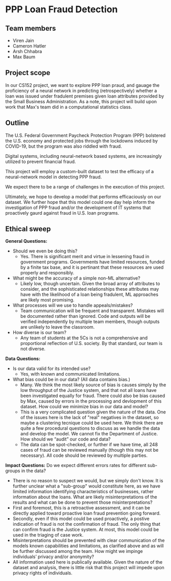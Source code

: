 # PPP Loan Fraud Detection

## Team members
* Viren Jain
* Cameron Hatler
* Arsh Chhabra
* Max Baum

## Project scope

In our CS152 project, we want to explore PPP loan praud, and gauage the proficiency of a neural network in predicting (retrospectively) whether a loan was issued under fradulent premises given loan attributes provided by the Small Business Administration. As a note, this project will build upon work that Max's team did in a computational statistics class.

## Outline

The U.S. Federal Government Paycheck Protection Program (PPP) bolstered the U.S. economy and protected jobs through the lockdowns induced by COVID-19, but the program was also riddled with fraud.

Digital systems, including neural-network based systems, are increasingly utilized to prevent financial fraud.

This project will employ a custom-built dataset to test the efficacy of a neural-network model in detecting PPP fraud.

We expect there to be a range of challenges in the execution of this project.

Ultimately, we hope to develop a model that performs efficaciously on our dataset. We further hope that this model could one day help inform the investigation of PPP fraud and/or the development of IT systems that proactively gaurd against fraud in U.S. loan programs.

## Ethical sweep

**General Questions:**
* Should we even be doing this?
  * Yes. There is significant merit and virtue in lessening fraud in government programs. Governments have limited resources, funded by a finite tax base, and it is pertinant that these resources are used properly and responsibly. 
* What might be the accuracy of a simple non-ML alternative?
  * Likely low, though uncertain. Given the broad array of attributes to consider, and the sophisticated relationships these attributes may have with the likelihood of a loan being fradulent, ML approaches are likely most promising. 
* What processes will we use to handle appeals/mistakes?
  *  Team communication will be frequent and transparent. Mistakes will be documented rather than ignored. Code and outputs will be verified independently by multiple team members, though outputs are unlikely to leave the classroom.
* How diverse is our team?
  * Any team of students at the 5Cs is not a comprehensive and proportional reflection of U.S. society. By that standard, our team is not diverse.
 
**Data Questions:**
* Is our data valid for its intended use?
  * Yes, with known and communicated limitations.
* What bias could be in our data? (All data contains bias.)
  * Many. We think the most likely source of bias is causes simply by the low throughput of the Justice system, and that not all loans have been investigated equally for fraud. There could also be bias caused by Max, caused by errors in the processing and devlopment of this dataset.
How could we minimize bias in our data and model?
  * This is a very complicated question given the nature of the data. One of the issues here is the lack of "real" negatives in the dataset, so maybe a clustering tecnique could be used here. We think there are quite a few procedural questions to discuss as we handle the data and develop the model. We cannot fix the Department of Justice.
How should we “audit” our code and data?
  * The data can be spot-checked, or further if we have time, all 248 cases of fraud can be reviewed manually (though this may not be necessary). All code should be reviewed by multiple parties.

**Impact Questions:**
Do we expect different errors rates for different sub-groups in the data?
  * There is no reason to suspect we would, but we simply don't know. It is further unclear what a "sub-group" would constitute here, as we have limited information identifying characteristics of businesses, rather information about the loans.
What are likely misinterpretations of the results and what can be done to prevent those misinterpretations?
  * First and foremost, this is a retroactive assessment, and it can be directly applied toward proactive loan fraud prevention going forward.
  * Secondly, even if this model could be used proactively, a postive indication of fraud is not the confirmation of fraud. The only thing that can confirm fraud is the Justice system. At most, this model could be used in the triaging of case work.
  * Misinterpretations should be prevented with clear communication of the models known capabilities and limitations, as clarified above and as will be further discussed among the team.
How might we impinge individuals’ privacy and/or anonymity?
  * All information used here is publically available. Given the nature of the dataset and analysis, there is little risk that this project will impede upon privacy rights of individuals.
